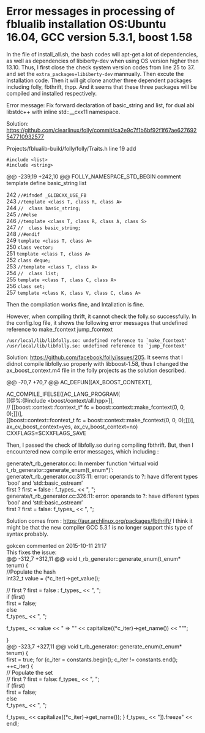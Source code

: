 # Error messages in processing of fblualib installation OS:Ubuntu 16.04, GCC version 5.3.1, boost 1.58

In the file of install_all.sh, the bash codes will apt-get a lot of dependencies, as well as dependencies of libiberty-dev when using OS version higher then 13.10. Thus, I first close the check system version codes from line 25 to 37. and set the ``extra_packages=libiberty-dev`` mannually. Then excute the installation code. Then it will git clone another three dependent packages including folly, fbthrift, thpp. And it seems that these three packages will be compiled and installed respectively.

Error message: Fix forward declaration of basic_string and list, for dual abi libstdc++ with inline std::__cxx11 namespace.

Solution: <u>https://github.com/clearlinux/folly/commit/ca2e9c7f1b6bf92f1f67ae627692547710932577</u>

Projects/fblualib-build/folly/folly/Traits.h line 19 add
  
``#include <list>``    
``#include <string>``    


@@ -239,19 +242,10 @@ FOLLY_NAMESPACE_STD_BEGIN
comment template define basic_string list

242 ``//#ifndef _GLIBCXX_USE_FB``    
243 ``//template <class T, class R, class A>``   
244 ``//  class basic_string;``   
245 ``//#else``    
246 ``//template <class T, class R, class A, class S>``    
247 ``//  class basic_string;``   
248 ``//#endif``   
249 ``template <class T, class A>``   
250     ``class vector;``    
251  ``template <class T, class A>``   
252    ``class deque;``     
253 ``//template <class T, class A>``   
254 ``//  class list;``    
255  ``template <class T, class C, class A>``   
256    ``class set;``   
257  ``template <class K, class V, class C, class A>``    

Then the compliation works fine, and Intallation is fine.

However, when compiling thrift, it cannot check the folly.so successfully. In the config.log file, it shows the following error messages that
undefined reference to make_fcontext jump_fcontext

``/usr/local/lib/libfolly.so: undefined reference to `make_fcontext'``  
``/usr/local/lib/libfolly.so: undefined reference to `jump_fcontext'``    

Solution: <u>https://github.com/facebook/folly/issues/205</u>. It seems that I didnot compile libfolly.so properly with libboost-1.58, thus I changed the ax_boost_context.m4 file in the folly projects as the solution described.

@@ -70,7 +70,7 @@ AC_DEFUN([AX_BOOST_CONTEXT],

AC_COMPILE_IFELSE([AC_LANG_PROGRAM(   
     [[@%:@include <boost/context/all.hpp>]],   
//    [[boost::context::fcontext_t* fc = boost::context::make_fcontext(0, 0, 0);]])],    
     [[boost::context::fcontext_t fc = boost::context::make_fcontext(0, 0, 0);]])],     
     ax_cv_boost_context=yes, ax_cv_boost_context=no)   
     CXXFLAGS=$CXXFLAGS_SAVE    

Then, I passed the check of libfolly.so during compiling fbthrift. But, then I encountered new compile error messages, which including :  

generate/t_rb_generator.cc: In member function ‘virtual void    t_rb_generator::generate_enum(t_enum*)’:    
generate/t_rb_generator.cc:315:11: error: operands to ?: have different types ‘bool’    and ‘std::basic_ostream<char>’   
     first ? first = false : f_types_ << ", ";    
generate/t_rb_generator.cc:326:11: error: operands to ?: have different types ‘bool’     and ‘std::basic_ostream<char>’   
     first ? first = false: f_types_ << ", ";    

Solution comes from : <u>https://aur.archlinux.org/packages/fbthrift/</u>
I think it might be that the new compiler GCC 5.3.1 is no longer support this type of syntax probably.

gokcen commented on 2015-10-11 21:17     
This fixes the issue:     
@@ -312,7 +312,11 @@ void t_rb_generator::generate_enum(t_enum* tenum) {    
//Populate the hash     
int32_t value = (*c_iter)->get_value();    

// first ? first = false : f_types_ << ", ";    
if (first)    
first = false;    
else   
f_types_ << ", ";  

f_types_ << value << " => \"" << capitalize((*c_iter)->get_name()) << "\"";   
  
}   
@@ -323,7 +327,11 @@ void t_rb_generator::generate_enum(t_enum* tenum) {   
first = true;
for (c_iter = constants.begin(); c_iter != constants.end(); ++c_iter) {   
// Populate the set    
// first ? first = false: f_types_ << ", ";    
if (first)   
 first = false;   
else   
 f_types_ << ", ";   
 
f_types_ << capitalize((*c_iter)->get_name());
}
f_types_ << "]).freeze" << endl;
 
